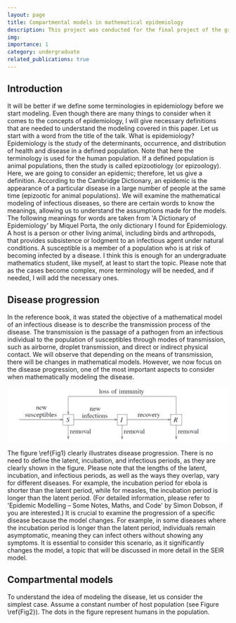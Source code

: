 ```yaml
---
layout: page
title: Compartmental models in mathematical epidemiology
description: This project was conducted for the final project of the graduate course "Mathematical Modelling" 
img:
importance: 1
category: undergraduate
related_publications: true
---
```



## Introduction

It will be better if we define some terminologies in epidemiology before we start modeling. Even though there are many things to consider when it comes to the concepts of epidemiology, I will give necessary definitions that are needed to understand the modeling covered in this paper. Let us start with a word from the title of the talk. What is epidemiology? Epidemiology is the study of the determinants, occurrence, and distribution of health and disease in a defined population. Note that here the terminology is used for the human population. If a defined population is animal populations, then the study is called epizootiology (or epizoology). Here, we are going to consider an epidemic; therefore, let us give a definition. According to the Cambridge Dictionary, an epidemic is the appearance of a particular disease in a large number of people at the same time (epizootic for animal populations). We will examine the mathematical modeling of infectious diseases, so there are certain words to know the meanings, allowing us to understand the assumptions made for the models.  The following meanings for words are taken from 'A Dictionary of Epidemiology' by Miquel Porta, the only dictionary I found for Epidemiology. A host is a person or other living animal, including birds and arthropods, that provides subsistence or lodgment to an infectious agent under natural conditions. A susceptible is a member of a population who is at risk of becoming infected by a disease. I think this is enough for an undergraduate mathematics student, like myself, at least to start the topic. Please note that as the cases become complex, more terminology will be needed, and if needed, I will add the necessary ones.

## Disease progression

In the reference book, it was stated the objective of a mathematical model of an infectious disease is to describe the transmission process of the disease. The transmission is the passage of a pathogen from an infectious individual to the population of susceptibles through modes of transmission, such as airborne, droplet transmission, and direct or indirect physical contact. We will observe that depending on the means of transmission, there will be changes in mathematical models. However, we now focus on the disease progression, one of the most important aspects to consider when mathematically modeling the disease.

![Figure 1: Disease Progression [Dobson, 2020].](https://github.com/abdanar/abdanar.github.io/blob/master/_projects/project1_pictures/pic1.png)

The figure \ref{Fig1} clearly illustrates disease progression. There is no need to define the latent, incubation, and infectious periods, as they are clearly shown in the figure. Please note that the lengths of the latent, incubation, and infectious periods, as well as the ways they overlap, vary for different diseases. For example, the incubation period for ebola is shorter than the latent period, while for measles, the incubation period is longer than the latent period. (For detailed information, please refer to 'Epidemic Modelling – Some Notes, Maths, and Code' by Simon Dobson, if you are interested.) It is crucial to examine the progression of a specific disease because the model changes. For example, in some diseases where the incubation period is longer than the latent period, individuals remain asymptomatic, meaning they can infect others without showing any symptoms. It is essential to consider this scenario, as it significantly changes the model, a topic that will be discussed in more detail in the SEIR model.


## Compartmental models
To understand the idea of modeling the disease, let us consider the simplest case. Assume a constant number of host population (see Figure \ref{Fig2}). The dots in the figure represent humans in the population.

















